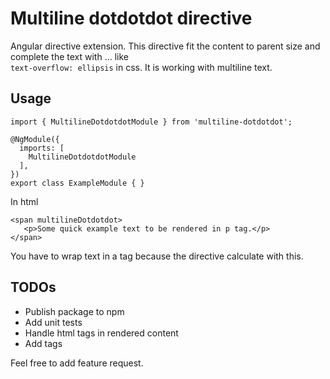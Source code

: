 # Multiline dotdotdot directive
Angular directive extension. This directive fit the content to parent
size and complete the text with ... like </br>
```text-overflow: ellipsis``` in css. 
It is working with multiline text.
## Usage
```
import { MultilineDotdotdotModule } from 'multiline-dotdotdot';

@NgModule({
  imports: [
    MultilineDotdotdotModule
  ],
})
export class ExampleModule { }
```
In html
```
<span multilineDotdotdot>
   <p>Some quick example text to be rendered in p tag.</p>
</span>
```
You have to wrap text in a tag because the directive calculate with this.
## TODOs
 - Publish package to npm
 - Add unit tests
 - Handle html tags in rendered content
 - Add tags
 
Feel free to add feature request.
